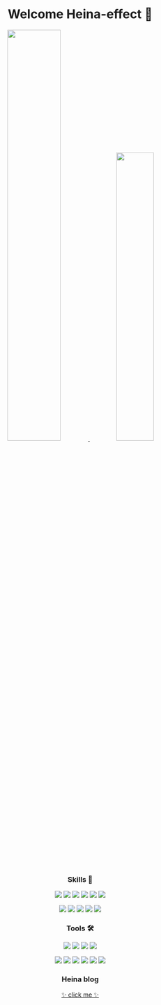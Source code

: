 <h1 align="center">Welcome Heina-effect 🦋</h1>
<p align="center">
  <a href="https://github.com/heina-effect/">
   <img src=https://github-readme-stats.vercel.app/api?username=heina-effect&theme=prussian&show_icons=true&theme=radical" width=49.2% />
 </a>
 <a href="https://github.com/devpla/github-stats">
  <img src="https://github-readme-stats.vercel.app/api/top-langs/?username=heina-effect&layout=compact" width=41.2% />
 </a>
 </p>
<h3 align="center"> Skills 🚀</h3>
<p align="center">
<img src="https://img.shields.io/badge/HTML5-E34F26?style=flat-square&logo=HTML5&logoColor=white"/> <img src="https://img.shields.io/badge/CSS3-1572B6?style=flat-square&logo=CSS3&logoColor=white"/> <img src="https://img.shields.io/badge/Sass-CC6699?style=flat-square&logo=CSS3&logoColor=white"/> <img src="https://img.shields.io/badge/JavaScript-F7DF1E?style=flat-square&logo=JavaScript&logoColor=white"/> <img src="https://img.shields.io/badge/jQuery-0769AD?style=flat-square&logo=jQuery&logoColor=white"/> <img src="https://img.shields.io/badge/Vue.js-4FC08D?style=flat-square&logo=Vue.js&logoColor=white"/>
<!-- <img src="https://img.shields.io/badge/Nuxt.js-3178C6?style=flat-square&logo=00DC82&logoColor=white"/> -->
</p>

<p align="center">
<img src="https://img.shields.io/badge/Node.js-339933?style=flat-square&logo=Node.js&logoColor=white"/> <img src="https://img.shields.io/badge/Express-000000?style=flat-square&logo=Express&logoColor=white"/> <img src="https://img.shields.io/badge/PHP-777BB4?style=flat-square&logo=PHP&logoColor=white"/> <img src="https://img.shields.io/badge/Bootstrap-7952B3?style=flat-square&logo=Bootstrap&logoColor=white"/> <img src="https://img.shields.io/badge/Vuetify-1867C0?style=flat-square&logo=Vuetify&logoColor=white"/> 
</p>

<h3 align="center"> Tools 🛠️</h3>
<p align="center">
<img src="https://img.shields.io/badge/MySQL-4479A1?style=flat-square&logo=MySQL&logoColor=white"/> <img src="https://img.shields.io/badge/MongoDB-47A248?style=flat-square&logo=MongoDB&logoColor=white"/> <img src="https://img.shields.io/badge/Firebase-FFCA28?style=flat-square&logo=Firebase&logoColor=white"/> <img src="https://img.shields.io/badge/Postman-FF6C37?style=flat-square&logo=Postman&logoColor=white"/> </p>

<p align="center">
 <img src="https://img.shields.io/badge/Git-F05032?style=flat-square&logo=Git&logoColor=white"/> <img src="https://img.shields.io/badge/GitLab-FCA121?style=flat-square&logo=GitLab&logoColor=white"/> <img src="https://img.shields.io/badge/GitHub-181717?style=flat-square&logo=GitHub&logoColor=white"/> <img src="https://img.shields.io/badge/Webpack-8DD6F9?style=flat-square&logo=Webpack&logoColor=white"/> <img src="https://img.shields.io/badge/Babel-F9DC3E?style=flat-square&logo=Babel&logoColor=white"/> <img src="https://img.shields.io/badge/Notion-000000?style=flat-square&logo=Notion&logoColor=white"/>
</p>

<h3 align="center">Heina blog</h3>
<p align="center">
<a href="https://velog.io/@heina-effect" >✨ click me ✨</a>
</p>
                  
                  
<!--
**heina-effect/heina-effect** is a ✨ _special_ ✨ repository because its `README.md` (this file) appears on your GitHub profile.

Here are some ideas to get you started:

- 🔭 I’m currently working on ...
- 🌱 I’m currently learning ...
- 👯 I’m looking to collaborate on ...
- 🤔 I’m looking for help with ...
- 💬 Ask me about ...
- 📫 How to reach me: ...
- 😄 Pronouns: ...
- ⚡ Fun fact: ...
-->
